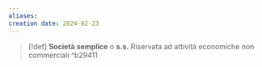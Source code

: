 ```yaml
---
aliases: 
creation date: 2024-02-23
---
```


>[!def]
>**Società semplice** o **s.s.** Riservata ad attività economiche non commerciali
^b29411

